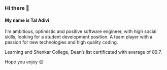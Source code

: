 ### Hi there 👋
#### My name is Tal Adivi
I'm ambitious, optimistic and positive software engineer, with high social skills, looking for a student development position.
A team player with a passion for new technologies and high quality coding.

Learning and Shenkar College, Dean’s list certificated with average of 89.7.

Hope you enjoy 😊


<!--
**TalAdivi/TalAdivi** is a ✨ _special_ ✨ repository because its `README.md` (this file) appears on your GitHub profile.

Here are some ideas to get you started:

- 🔭 I’m currently looking for a job :)
- 🌱 I’m currently learning ...
- 👯 I’m looking to collaborate on ...
- 🤔 I’m looking for help with ...
- 💬 Ask me about ...
- 📫 How to reach me: ...
- 😄 Pronouns: ...
- ⚡ Fun fact: ...
-->
